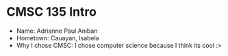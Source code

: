 # CMSC 135 Intro

* Name: Adrianne Paul Aniban
* Hometown: Cauayan, Isabela
* Why I chose CMSC: I chose computer science because I think its cool :>
